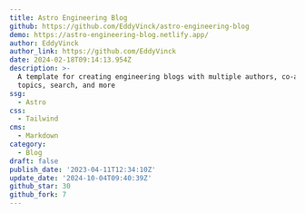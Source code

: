 ```yaml
---
title: Astro Engineering Blog
github: https://github.com/EddyVinck/astro-engineering-blog
demo: https://astro-engineering-blog.netlify.app/
author: EddyVinck
author_link: https://github.com/EddyVinck
date: 2024-02-18T09:14:13.954Z
description: >-
  A template for creating engineering blogs with multiple authors, co-authoring,
  topics, search, and more
ssg:
  - Astro
css:
  - Tailwind
cms:
  - Markdown
category:
  - Blog
draft: false
publish_date: '2023-04-11T12:34:10Z'
update_date: '2024-10-04T09:40:39Z'
github_star: 30
github_fork: 7
---
```

